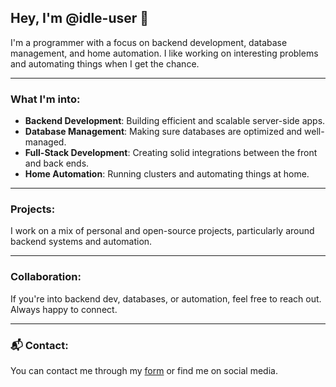 ## Hey, I'm @idle-user 👋

I'm a programmer with a focus on backend development, database management, and home automation. I like working on interesting problems and automating things when I get the chance.

---

### What I'm into:
- **Backend Development**: Building efficient and scalable server-side apps.
- **Database Management**: Making sure databases are optimized and well-managed.
- **Full-Stack Development**: Creating solid integrations between the front and back ends.
- **Home Automation**: Running clusters and automating things at home.

---

### Projects:
I work on a mix of personal and open-source projects, particularly around backend systems and automation.

---

### Collaboration:
If you're into backend dev, databases, or automation, feel free to reach out. Always happy to connect.

---

### 📬 Contact:
You can contact me through my [form](https://idleuser.com/contact) or find me on social media.
